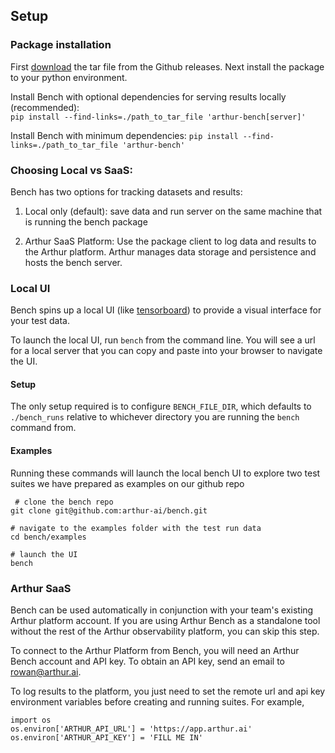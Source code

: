 ## Setup

### Package installation
First [download](https://github.com/arthur-ai/bench/releases) the tar file from the Github releases. Next install the package to your python environment.

Install Bench with optional dependencies for serving results locally (recommended):  
`pip install --find-links=./path_to_tar_file 'arthur-bench[server]'`

Install Bench with minimum dependencies:
`pip install --find-links=./path_to_tar_file 'arthur-bench'`

### Choosing Local vs SaaS:

Bench has two options for tracking datasets and results:

1) Local only (default): save data and run server on the same machine that is running the bench package

2) Arthur SaaS Platform: Use the package client to log data and results to the Arthur platform. Arthur manages data storage and persistence and hosts the bench server.

### Local UI

Bench spins up a local UI (like [tensorboard](https://www.tensorflow.org/tensorboard)) to provide a visual interface for your test data. 

To launch the local UI, run `bench` from the command line. You will see a url for a local server that you can copy and paste into your browser to navigate the UI.

#### Setup

The only setup required is to configure `BENCH_FILE_DIR`, which defaults to `./bench_runs` relative to whichever directory you are running the `bench` command from.

#### Examples

Running these commands will launch the local bench UI to explore two test suites we have prepared as examples on our github repo

```
 # clone the bench repo
git clone git@github.com:arthur-ai/bench.git

# navigate to the examples folder with the test run data
cd bench/examples 

# launch the UI
bench
```

### Arthur SaaS

Bench can be used automatically in conjunction with your team's existing Arthur platform account. If you are using Arthur Bench as a standalone tool without the rest of the Arthur observability platform, you can skip this step.

To connect to the Arthur Platform from Bench, you will need an Arthur Bench account and API key. To obtain an API key, send an email to rowan@arthur.ai.

To log results to the platform, you just need to set the remote url and api key environment variables before creating and running suites. For example,  
```
import os
os.environ['ARTHUR_API_URL'] = 'https://app.arthur.ai'
os.environ['ARTHUR_API_KEY'] = 'FILL ME IN'
```

